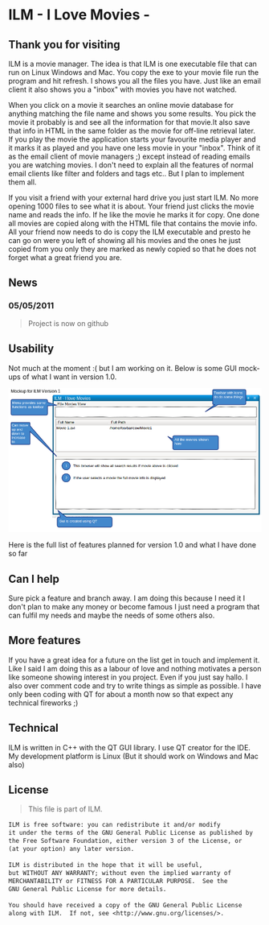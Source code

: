 
ILM - I Love Movies -
======================


Thank you for visiting
----------------------

ILM is a  movie manager. The idea is that ILM is one executable file that can run on Linux Windows and Mac. You copy the exe to your movie file run the program and hit refresh.
I shows you all the files you have. Just like an email client it also shows you a "inbox" with movies you have not watched.

When you click on a movie it searches an online movie database for anything matching the file name and shows you
some results. You pick the movie it probably is and see all the information for that movie.It also save that info in HTML in the same folder as the movie for off-line retrieval later. If you play the movie the application starts your favourite media player and it marks it as played and you have one less movie in your "inbox".
Think of it as the email client of movie managers ;) except instead of reading emails you are watching movies. I don't need to explain all the features of normal email clients like filter and folders and tags etc.. But I plan to implement them all.

If you visit a friend with your external hard drive you just start ILM. No more opening 1000 files to see what it is about. Your friend just clicks the movie name and reads the info. If he like the movie he marks it for copy. One done all movies are copied along with the HTML file that contains the movie info. All your friend
now needs to do is copy the ILM executable and presto he can go on were you left of showing all his movies and the ones he just copied from you only they are marked as newly copied so that he does not forget what a great friend you are.

News
----

### 05/05/2011

> Project is now on github

Usability 
-------------

Not much at the moment :( but I am working on it. Below is some GUI mock-ups of what I want in version 1.0.

![You should see A mockup here](https://github.com/fredre/ILM/raw/master/ScreenShots/screen1.png "Planned for version 1")


Here is the full list of features planned for version 1.0 and what I have done so far

<features here>

Can I help 
-----------

Sure pick a feature and branch away. I am doing this because I need it I don't plan to make any money or become famous I just need a program that can fulfil my needs and maybe the needs of some others also.

More features 
-------------

If you have a great idea for a future on the list get in touch and implement it. Like I said I am doing this as a labour of love and nothing motivates a person
like someone showing interest in you project. Even if you just say hallo. I also over comment code and try to write things as simple as possible. I have only been coding with QT for about a month now so that expect any technical fireworks ;)

Technical
---------

ILM is written in C++ with the QT GUI library. I use QT creator for the IDE.
My development platform is Linux (But it should work on Windows and Mac also)



License 
-------

>This file is part of ILM.

    ILM is free software: you can redistribute it and/or modify
    it under the terms of the GNU General Public License as published by
    the Free Software Foundation, either version 3 of the License, or
    (at your option) any later version.

    ILM is distributed in the hope that it will be useful,
    but WITHOUT ANY WARRANTY; without even the implied warranty of
    MERCHANTABILITY or FITNESS FOR A PARTICULAR PURPOSE.  See the
    GNU General Public License for more details.

    You should have received a copy of the GNU General Public License
    along with ILM.  If not, see <http://www.gnu.org/licenses/>.

